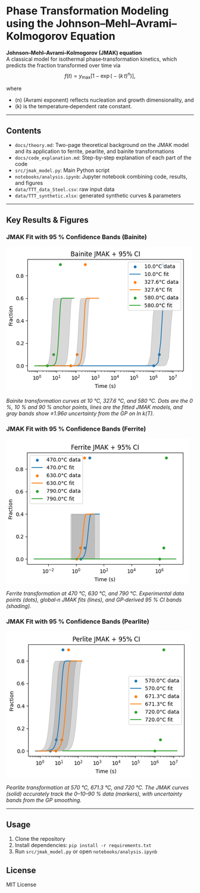 # Phase Transformation Modeling using the Johnson–Mehl–Avrami–Kolmogorov Equation

**Johnson–Mehl–Avrami–Kolmogorov (JMAK) equation**  
A classical model for isothermal phase‐transformation kinetics, which predicts the fraction transformed over time via  
$$ f(t) = y_{\max}\bigl[1 - \exp\bigl(-(k\,t)^n\bigr)\bigr],$$

where
- \(n\) (Avrami exponent) reflects nucleation and growth dimensionality, and  
- \(k\) is the temperature‐dependent rate constant.
---

## Contents
- `docs/theory.md`: Two-page theoretical background on the JMAK model and its application to ferrite, pearlite, and bainite transformations
- `docs/code_explanation.md`: Step-by-step explanation of each part of the code
- `src/jmak_model.py`: Main Python script
- `notebooks/analysis.ipynb`: Jupyter notebook combining code, results, and figures
- `data/TTT_data_Steel.csv`: raw input data
- `data/TTT_synthetic.xlsx`: generated synthetic curves & parameters

---

## Key Results & Figures

### JMAK Fit with 95 % Confidence Bands (Bainite)

![JMAK Fit with 95 % Confidence Bands (Bainite)](figures/Bainite.png)

*Bainite transformation curves at 10 °C, 327.6 °C, and 580 °C. Dots are the 0 %, 10 % and 90 % anchor points, lines are the fitted JMAK models, and gray bands show ±1.96σ uncertainty from the GP on ln k(T).*


### JMAK Fit with 95 % Confidence Bands (Ferrite)

![JMAK Fit with 95 % Confidence Bands (Ferrite)](figures/Ferrite.png)

*Ferrite transformation at 470 °C, 630 °C, and 790 °C. Experimental data points (dots), global‐n JMAK fits (lines), and GP‐derived 95 % CI bands (shading).*


### JMAK Fit with 95 % Confidence Bands (Pearlite)

![JMAK Fit with 95 % Confidence Bands (Pearlite)](figures/Perlite.png)

*Pearlite transformation at 570 °C, 671.3 °C, and 720 °C. The JMAK curves (solid) accurately track the 0–10–90 % data (markers), with uncertainty bands from the GP smoothing.*

---

## Usage
1. Clone the repository
2. Install dependencies: `pip install -r requirements.txt`
3. Run `src/jmak_model.py` or open `notebooks/analysis.ipynb`

## License
MIT License
